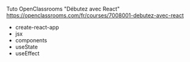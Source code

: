 Tuto OpenClassrooms "Débutez avec React" https://openclassrooms.com/fr/courses/7008001-debutez-avec-react

- create-react-app
- jsx
- components
- useState
- useEffect